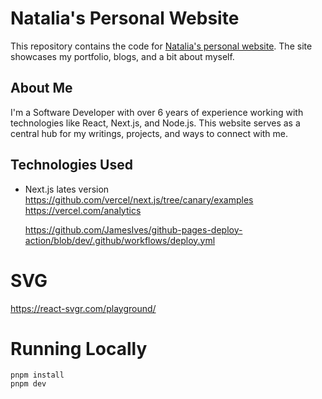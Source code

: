 # Natalia's Personal Website

This repository contains the code for [Natalia's personal website](). The site showcases my portfolio, blogs, and a bit about myself.

## About Me

I'm a Software Developer with over 6 years of experience working with technologies like React, Next.js, and Node.js.
This website serves as a central hub for my writings, projects, and ways to connect with me.

## Technologies Used

- Next.js lates version
  https://github.com/vercel/next.js/tree/canary/examples
  https://vercel.com/analytics

  https://github.com/JamesIves/github-pages-deploy-action/blob/dev/.github/workflows/deploy.yml

# SVG

https://react-svgr.com/playground/

# Running Locally

```
pnpm install
pnpm dev
```
